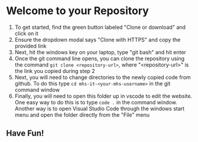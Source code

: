 # Welcome to your Repository

1. To get started, find the green button labeled "Clone or download" and click on it
2. Ensure the dropdown modal says "Clone with HTTPS" and copy the provided link
3. Next, hit the windows key on your laptop, type "git bash" and hit enter
4. Once the git command line opens, you can clone the repository using the command `git clone <repository-url>`, where "\<repository-url>" is the link you copied during step 2
5. Next, you will need to change directories to the newly copied code from github. To do this type `cd mhs-it-<your-mhs-username>` in the git command window
6. Finally, you will need to open this folder up in vscode to edit the website. One easy way to do this is to type `code .` in the command window. Another way is to open Visual Studio Code through the windows start menu and open the folder directly from the "File" menu

## Have Fun!